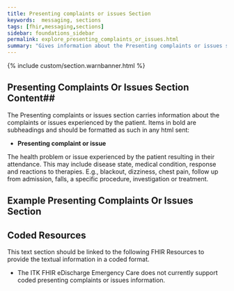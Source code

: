 ```yaml
---
title: Presenting complaints or issues Section
keywords:  messaging, sections
tags: [fhir,messaging,sections]
sidebar: foundations_sidebar
permalink: explore_presenting_complaints_or_issues.html
summary: "Gives information about the Presenting complaints or issues section"
---
```


{% include custom/section.warnbanner.html %}

## Presenting Complaints Or Issues Section Content##
The Presenting complaints or issues section carries information about the complaints or issues experienced by the patient.  Items in bold are subheadings and should be formatted as such in any html sent:

- **Presenting complaint or issue**

The health problem or issue experienced by the patient resulting in their attendance.  This may include disease state, medical condition, response and reactions to therapies. E.g., blackout, dizziness, chest pain, follow up from admission, falls, a specific procedure, investigation or treatment.

## Example Presenting Complaints Or Issues Section ##

<script src="https://gist.github.com/IOPS-DEV/cec203cc480ab3a7977f281c68d96461.js"></script>

## Coded Resources ##

This text section should be linked to the following FHIR Resources to provide the textual information in a coded format.

- The ITK FHIR eDischarge Emergency Care does not currently support coded presenting complaints or issues information.






